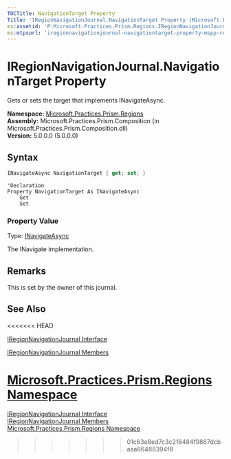```yaml
---
TOCTitle: NavigationTarget Property
Title: 'IRegionNavigationJournal.NavigationTarget Property (Microsoft.Practices.Prism.Regions)'
ms:assetid: 'P:Microsoft.Practices.Prism.Regions.IRegionNavigationJournal.NavigationTarget'
ms:mtpsurl: 'iregionnavigationjournal-navigationtarget-property-mspp-regions.md'
---
```



# IRegionNavigationJournal.NavigationTarget Property

Gets or sets the target that implements INavigateAsync.

**Namespace:** [Microsoft.Practices.Prism.Regions](/patterns-practices/reference/mspp-regions-namespace)  
**Assembly:** Microsoft.Practices.Prism.Composition (in Microsoft.Practices.Prism.Composition.dll)  
**Version:** 5.0.0.0 (5.0.0.0)

## Syntax

```C#
INavigateAsync NavigationTarget { get; set; }
```
```VB
'Declaration
Property NavigationTarget As INavigateAsync
	Get
	Set
```

### Property Value

Type: [INavigateAsync](/patterns-practices/reference/inavigateasync-interface-mspp-regions)

The INavigate implementation.

## Remarks

 This is set by the owner of this journal.

## See Also
<<<<<<< HEAD

[IRegionNavigationJournal Interface](/patterns-practices/reference/iregionnavigationjournal-interface-mspp-regions)

[IRegionNavigationJournal Members](/patterns-practices/reference/iregionnavigationjournal-members-mspp-regions)

[Microsoft.Practices.Prism.Regions Namespace](/patterns-practices/reference/mspp-regions-namespace)
=======
[IRegionNavigationJournal Interface](/patterns-practices/reference/iregionnavigationjournal-interface-mspp-regions)  
[IRegionNavigationJournal Members](/patterns-practices/reference/iregionnavigationjournal-members-mspp-regions)  
[Microsoft.Practices.Prism.Regions Namespace](/patterns-practices/reference/mspp-regions-namespace)  
>>>>>>> 01c63e8ed7c3c216484f9867dcbaaa66488394f8
